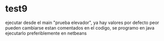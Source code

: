 # test9
ejecutar desde el main "prueba elevador", ya hay valores por defecto peor pueden cambiarse
estan comentados en el codigo, se programo en java ejecutarlo preferiblemente en netbeans
